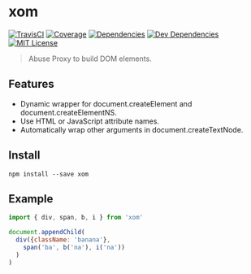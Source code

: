 # xom
[![TravisCI](https://img.shields.io/travis/kroogs/xom.svg)](https://travis-ci.org/kroogs/xom)
[![Coverage](https://img.shields.io/coveralls/kroogs/xom.svg)](https://coveralls.io/github/kroogs/xom)
[![Dependencies](https://img.shields.io/david/kroogs/xom.svg)](https://david-dm.org/kroogs/xom)
[![Dev Dependencies](https://img.shields.io/david/dev/kroogs/xom.svg)](https://david-dm.org/kroogs/xom?type=dev)
[![MIT License](https://img.shields.io/github/license/kroogs/proto-es2017.svg)](https://github.com/kroogs/xom/blob/master/LICENSE)

> Abuse Proxy to build DOM elements.

## Features

  - Dynamic wrapper for document.createElement and document.createElementNS.
  - Use HTML or JavaScript attribute names.
  - Automatically wrap other arguments in document.createTextNode.

## Install

  ```
  npm install --save xom
  ```

## Example

  ```javascript
  import { div, span, b, i } from 'xom'

  document.appendChild(
    div({className: 'banana'},
      span('ba', b('na'), i('na'))
    )
  )
  ```
